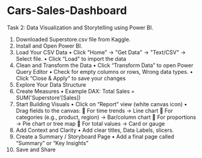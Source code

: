 # Cars-Sales-Dashboard
Task 2: Data Visualization and Storytelling using Power BI.
1.	Downloaded Superstore.csv file from Kaggle.
2.	Install and Open Power BI.
3.	Load Your CSV Data
•	Click "Home" → "Get Data" → "Text/CSV" → Select file.
•	Click “Load” to import the data
4.	Clean and Transform the Data
•	Click “Transform Data” to open Power Query Editor
•	Check for empty columns or rows, Wrong data types.
•	Click “Close & Apply” to save your changes
5.	Explore Your Data Structure
6.	Create Measures 
•	Example DAX: Total Sales = SUM('Superstore'[Sales])
7.	Start Building Visuals
•	Click on “Report” view (white canvas icon)
•	Drag fields to the canvas:
	For time trends → Line chart
	For categories (e.g., product, region) → Bar/column chart
	For proportions → Pie chart or tree map
	For total values → Card or gauge
8.	Add Context and Clarity
•	Add clear titles, Data Labels, slicers.
9.	Create a Summary / Storyboard Page
•	Add a final page called “Summary” or “Key Insights”
10.	Save and Share
